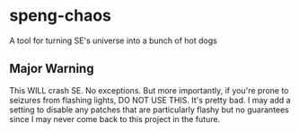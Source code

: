 # speng-chaos

A tool for turning SE's universe into a bunch of hot dogs

## Major Warning

This WILL crash SE. No exceptions. But more importantly, if you're prone to seizures from flashing lights, DO NOT USE THIS. It's pretty bad. I may add a setting to disable any patches that are particularly flashy but no guarantees since I may never come back to this project in the future.
